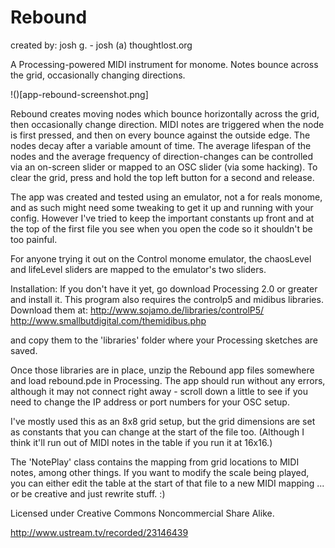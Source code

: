 # Rebound

created by: josh g. - josh (a) thoughtlost.org

A Processing-powered MIDI instrument for monome.  Notes bounce across the grid, occasionally changing directions.

!()[app-rebound-screenshot.png]



Rebound creates moving nodes which bounce horizontally across the grid, then occasionally change direction.  MIDI notes are triggered when the node is first pressed, and then on every bounce against the outside edge.  The nodes decay after a variable amount of time.  The average lifespan of the nodes and the average frequency of direction-changes can be controlled via an on-screen slider or mapped to an OSC slider (via some hacking).  To clear the grid, press and hold the top left button for a second and release.

The app was created and tested using an emulator, not a for reals monome, and as such might need some tweaking to get it up and running with your config.  However I've tried to keep the important constants up front and at the top of the first file you see when you open the code so it shouldn't be too painful.

For anyone trying it out on the Control monome emulator, the chaosLevel and lifeLevel sliders are mapped to the emulator's two sliders.

Installation:
If you don't have it yet, go download Processing 2.0 or greater and install it.
This program also requires the controlp5 and midibus libraries.  Download them at:
http://www.sojamo.de/libraries/controlP5/
http://www.smallbutdigital.com/themidibus.php

and copy them to the 'libraries' folder where your Processing sketches are saved.

Once those libraries are in place, unzip the Rebound app files somewhere and load rebound.pde in Processing.  The app should run without any errors, although it may not connect right away - scroll down a little to see if you need to change the IP address or port numbers for your OSC setup.

I've mostly used this as an 8x8 grid setup, but the grid dimensions are set as constants that you can change at the start of the file too.  (Although I think it'll run out of MIDI notes in the table if you run it at 16x16.)

The 'NotePlay' class contains the mapping from grid locations to MIDI notes, among other things.  If you want to modify the scale being played, you can either edit the table at the start of that file to a new MIDI mapping ... or be creative and just rewrite stuff. :)

Licensed under Creative Commons Noncommercial Share Alike.


http://www.ustream.tv/recorded/23146439